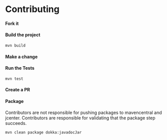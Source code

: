# Contributing

#### Fork it

#### Build the project

```shell
mvn build
```

#### Make a change

#### Run the Tests

```shell
mvn test
```

#### Create a PR

#### Package

Contributors are not responsible for pushing packages to mavencentral and jcenter. Contributors are responsible for validating that the package step succeeds.

```shell
mvn clean package dokka:javadocJar
```
